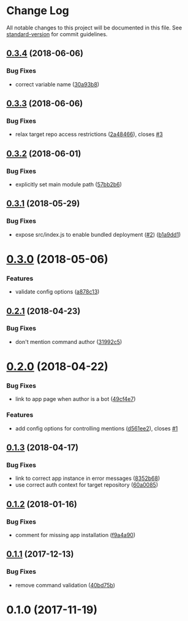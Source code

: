 # Change Log

All notable changes to this project will be documented in this file. See [standard-version](https://github.com/conventional-changelog/standard-version) for commit guidelines.

<a name="0.3.4"></a>
## [0.3.4](https://github.com/dessant/move-issues/compare/v0.3.3...v0.3.4) (2018-06-06)


### Bug Fixes

* correct variable name ([30a93b8](https://github.com/dessant/move-issues/commit/30a93b8))



<a name="0.3.3"></a>
## [0.3.3](https://github.com/dessant/move-issues/compare/v0.3.2...v0.3.3) (2018-06-06)


### Bug Fixes

* relax target repo access restrictions ([2a48466](https://github.com/dessant/move-issues/commit/2a48466)), closes [#3](https://github.com/dessant/move-issues/issues/3)



<a name="0.3.2"></a>
## [0.3.2](https://github.com/dessant/move-issues/compare/v0.3.1...v0.3.2) (2018-06-01)


### Bug Fixes

* explicitly set main module path ([57bb2b6](https://github.com/dessant/move-issues/commit/57bb2b6))



<a name="0.3.1"></a>
## [0.3.1](https://github.com/dessant/move-issues/compare/v0.3.0...v0.3.1) (2018-05-29)


### Bug Fixes

* expose src/index.js to enable bundled deployment ([#2](https://github.com/dessant/move-issues/issues/2)) ([b1a9dd1](https://github.com/dessant/move-issues/commit/b1a9dd1))



<a name="0.3.0"></a>
# [0.3.0](https://github.com/dessant/move-issues/compare/v0.2.1...v0.3.0) (2018-05-06)


### Features

* validate config options ([a878c13](https://github.com/dessant/move-issues/commit/a878c13))



<a name="0.2.1"></a>
## [0.2.1](https://github.com/dessant/move-issues/compare/v0.2.0...v0.2.1) (2018-04-23)


### Bug Fixes

* don't mention command author ([31992c5](https://github.com/dessant/move-issues/commit/31992c5))



<a name="0.2.0"></a>
# [0.2.0](https://github.com/dessant/move-issues/compare/v0.1.3...v0.2.0) (2018-04-22)


### Bug Fixes

* link to app page when author is a bot ([49cf4e7](https://github.com/dessant/move-issues/commit/49cf4e7))


### Features

* add config options for controlling mentions ([d561ee2](https://github.com/dessant/move-issues/commit/d561ee2)), closes [#1](https://github.com/dessant/move-issues/issues/1)



<a name="0.1.3"></a>
## [0.1.3](https://github.com/dessant/move-issues/compare/v0.1.2...v0.1.3) (2018-04-17)


### Bug Fixes

* link to correct app instance in error messages ([8352b68](https://github.com/dessant/move-issues/commit/8352b68))
* use correct auth context for target repository ([60a0085](https://github.com/dessant/move-issues/commit/60a0085))



<a name="0.1.2"></a>
## [0.1.2](https://github.com/dessant/move-issues/compare/v0.1.1...v0.1.2) (2018-01-16)


### Bug Fixes

* comment for missing app installation ([f9a4a90](https://github.com/dessant/move-issues/commit/f9a4a90))



<a name="0.1.1"></a>
## [0.1.1](https://github.com/dessant/move-issues/compare/v0.1.0...v0.1.1) (2017-12-13)


### Bug Fixes

* remove command validation ([40bd75b](https://github.com/dessant/move-issues/commit/40bd75b))



<a name="0.1.0"></a>
# 0.1.0 (2017-11-19)
